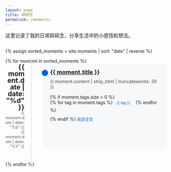 ```yaml
---
layout: page
title: 碎碎念
permalink: /moments/
---
```


<div class="moments-page">
  <p class="moments-intro">这里记录了我的日常碎碎念，分享生活中的小感悟和想法。</p>
  
  {% assign sorted_moments = site.moments | sort: "date" | reverse %}
  
  <div class="moments-timeline">
    {% for moment in sorted_moments %}
      <div class="moment-item">
        <div class="moment-date">
          <span class="date-day">{{ moment.date | date: "%d" }}</span>
          <span class="date-month">{{ moment.date | date: "%b" }}</span>
          <span class="date-year">{{ moment.date | date: "%Y" }}</span>
        </div>
        <div class="moment-content">
          <h3 class="moment-title">
            <a href="{{ moment.url | relative_url }}">{{ moment.title }}</a>
          </h3>
          <div class="moment-excerpt">
            {{ moment.content | strip_html | truncatewords: 30 }}
          </div>
          {% if moment.tags.size > 0 %}
            <div class="moment-tags">
              {% for tag in moment.tags %}
                <span class="moment-tag">{{ tag }}</span>
              {% endfor %}
            </div>
          {% endif %}
          <a href="{{ moment.url | relative_url }}" class="read-more">阅读全文</a>
        </div>
      </div>
    {% endfor %}
  </div>
</div>

<style>
  .moments-intro {
    margin-bottom: 30px;
    font-size: 1.1em;
  }
  
  .moments-timeline {
    position: relative;
    max-width: 800px;
    margin: 0 auto;
  }
  
  .moments-timeline::before {
    content: '';
    position: absolute;
    left: 80px;
    top: 0;
    bottom: 0;
    width: 2px;
    background: #e1e4e8;
  }
  
  .moment-item {
    position: relative;
    display: flex;
    margin-bottom: 40px;
  }
  
  .moment-date {
    width: 60px;
    padding-right: 20px;
    text-align: right;
    flex-shrink: 0;
  }
  
  .date-day {
    display: block;
    font-size: 1.5em;
    font-weight: bold;
    line-height: 1;
  }
  
  .date-month, .date-year {
    display: block;
    font-size: 0.9em;
    color: #586069;
  }
  
  .moment-content {
    position: relative;
    background: #f6f8fa;
    border-radius: 6px;
    padding: 15px 20px;
    margin-left: 40px;
    flex-grow: 1;
    transition: transform 0.2s, box-shadow 0.2s;
  }
  
  .moment-content:hover {
    transform: translateY(-3px);
    box-shadow: 0 5px 15px rgba(0,0,0,0.1);
  }
  
  .moment-content::before {
    content: '';
    position: absolute;
    left: -10px;
    top: 15px;
    width: 20px;
    height: 20px;
    background: #0366d6;
    border-radius: 50%;
    border: 4px solid #fff;
    box-shadow: 0 0 0 1px #e1e4e8;
  }
  
  .moment-title {
    margin-top: 0;
    margin-bottom: 10px;
    font-size: 1.3em;
  }
  
  .moment-excerpt {
    color: #444;
    margin-bottom: 15px;
  }
  
  .moment-tags {
    margin-bottom: 10px;
  }
  
  .moment-tag {
    display: inline-block;
    padding: 2px 8px;
    font-size: 0.8em;
    background-color: #f1f8ff;
    color: #0366d6;
    border-radius: 3px;
    margin-right: 5px;
    margin-bottom: 5px;
  }
  
  .read-more {
    display: inline-block;
    font-size: 0.9em;
    color: #0366d6;
    text-decoration: none;
  }
  
  .read-more:hover {
    text-decoration: underline;
  }
</style>